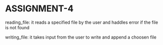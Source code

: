 # ASSIGNMENT-4
reading_file:
it reads a specified file by the user and haddles error if the file is not found

writing_file:
it takes input from the user to write and append a choosen file
